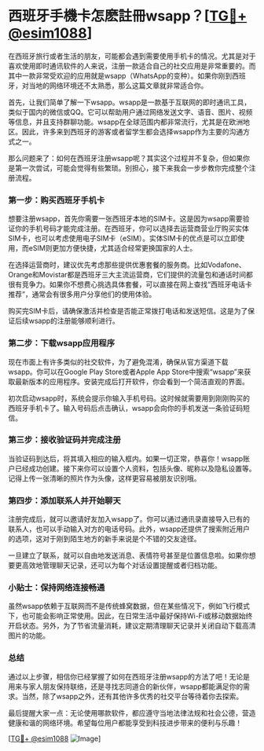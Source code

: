 # 西班牙手機卡怎麽註冊wsapp？[[TG💪+ @esim1088](https://t.me/s/esim1088)]

在西班牙旅行或者生活的朋友，可能都会遇到需要使用手机卡的情况。尤其是对于喜欢使用即时通讯软件的人来说，注册一款适合自己的社交应用是非常重要的。而其中一款非常受欢迎的应用就是wsapp（WhatsApp的变种）。如果你刚到西班牙，对当地的网络环境还不太熟悉，那么这篇文章就非常适合你。

首先，让我们简单了解一下wsapp。wsapp是一款基于互联网的即时通讯工具，类似于国内的微信或QQ。它可以帮助用户通过网络发送文字、语音、图片、视频等信息，并且支持群聊功能。wsapp在全球范围内都非常流行，尤其是在欧洲地区。因此，许多来到西班牙的游客或者留学生都会选择wsapp作为主要的沟通方式之一。

那么问题来了：如何在西班牙注册wsapp呢？其实这个过程并不复杂，但如果你是第一次尝试，可能会觉得有些繁琐。别担心，接下来我会一步步教你完成整个注册流程。

### 第一步：购买西班牙手机卡

想要注册wsapp，首先你需要一张西班牙本地的SIM卡。这是因为wsapp需要验证你的手机号码才能完成注册。在西班牙，你可以选择去运营商营业厅购买实体SIM卡，也可以考虑使用电子SIM卡（eSIM）。实体SIM卡的优点是可以立即使用，而eSIM则更加方便快捷，尤其适合经常更换国家的人士。

在选择运营商时，建议优先考虑那些提供优惠套餐的服务商。比如Vodafone、Orange和Movistar都是西班牙三大主流运营商，它们提供的流量包和通话时间都很有竞争力。如果你不想费心挑选具体套餐，可以直接在网上查找“西班牙电话卡推荐”，通常会有很多用户分享他们的使用体验。

购买完SIM卡后，请确保激活并检查是否能正常拨打电话和发送短信。这是为了保证后续wsapp的注册能够顺利进行。

### 第二步：下载wsapp应用程序

现在市面上有许多类似的社交软件，为了避免混淆，确保从官方渠道下载wsapp。你可以在Google Play Store或者Apple App Store中搜索“wsapp”来获取最新版本的应用程序。安装完成后打开软件，你会看到一个简洁直观的界面。

初次启动wsapp时，系统会提示你输入手机号码。这时候就需要用到刚刚购买的西班牙手机卡了。输入号码后点击确认，wsapp会向你的手机发送一条验证码短信。

### 第三步：接收验证码并完成注册

当验证码到达后，将其填入相应的输入框内。如果一切正常，恭喜你！wsapp账户已经成功创建。接下来你可以设置个人资料，包括头像、昵称以及隐私设置等。记得上传一张清晰的照片作为头像，这样更容易被朋友识别哦。

### 第四步：添加联系人并开始聊天

注册完成后，就可以邀请好友加入wsapp了。你可以通过通讯录直接导入已有的联系人，也可以手动输入对方的电话号码。此外，wsapp还提供了搜索附近用户的选项，这对于刚到陌生地方的新手来说是个不错的交友途径。

一旦建立了联系，就可以自由地发送消息、表情符号甚至是位置信息啦。如果你想要更高效地管理聊天记录，还可以为每个对话设置提醒或者归档功能。

### 小贴士：保持网络连接畅通

虽然wsapp依赖于互联网而不是传统蜂窝数据，但在某些情况下，例如飞行模式下，也可能会影响正常使用。因此，在日常生活中最好保持Wi-Fi或移动数据始终开启状态。另外，为了节省流量消耗，建议定期清理聊天记录并关闭自动下载高清图片的功能。

### 总结

通过以上步骤，相信你已经掌握了如何在西班牙注册wsapp的方法了吧！无论是用来与家人朋友保持联络，还是寻找志同道合的新伙伴，wsapp都能满足你的需求。当然，除了wsapp之外，还有其他许多优秀的社交平台等待着你去探索。

最后提醒大家一点：无论使用哪款软件，都应遵守当地法律法规和社会公德，营造健康和谐的网络环境。希望每位用户都能享受到科技进步带来的便利与乐趣！

[[TG💪+ @esim1088](https://t.me/s/esim1088) ![Image](https://i.postimg.cc/4NQfJmqS/Snipaste-2025-05-13-00-14-12.png)]